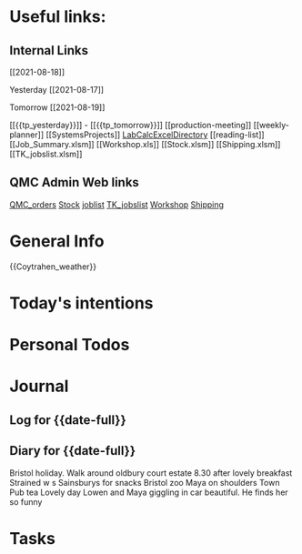 # Useful links:


## Internal Links

[[2021-08-18]]

Yesterday [[2021-08-17]]

Tomorrow [[2021-08-19]]


[[{{tp_yesterday}}]] - [[{{tp_tomorrow}}]]
[[production-meeting]]
[[weekly-planner]]
[[SystemsProjects]]
[LabCalcExcelDirectory](file:///D:/MEGA/terminal/LabCalculations/)
[[reading-list]]
[[Job_Summary.xlsm]]
[[Workshop.xls]]
[[Stock.xlsm]]
[[Shipping.xlsm]]
[[TK_jobslist.xlsm]]

## QMC Admin Web links

[QMC\_orders](https://www.dropbox.com/scl/fi/o674wx2wdoeo81g3cg0pm/QMC_orders.xlsm?cloud_editor=excel&dl=0)
[Stock](https://www.dropbox.com/scl/fi/w20c8bpsjfwzzr7gjnnri/Stock.xlsm?cloud_editor=excel&dl=0)
[joblist](https://www.dropbox.com/scl/fi/6lxbg8x0fb0b4odekj8u3/joblist.xls?cloud_editor=excel&dl=0)
[TK\_jobslist](https://www.dropbox.com/scl/fi/f27ptqro2cu9p9po9nqty/TK_jobslist.xlsm?cloud_editor=excel&dl=0)
[Workshop](https://www.dropbox.com/scl/fi/179ys17jb5uofer9b5wow/Workshop.xls?cloud_editor=excel&dl=0)
[Shipping](https://www.dropbox.com/scl/fi/9mvmib7om9r2ca8et1cu2/Shipping.xlsm?cloud_editor=excel&dl=0)

# General Info

{{Coytrahen_weather}}

# Today's intentions

# Personal Todos

# Journal

## Log for {{date-full}}

## Diary for {{date-full}}

Bristol holiday.
Walk around oldbury court estate 8.30 after lovely breakfast
Strained w s
Sainsburys for snacks 
Bristol zoo
Maya on shoulders 
Town
Pub tea
Lovely day 
Lowen and Maya giggling in car  beautiful. He finds her so funny 



# Tasks


```tasks
```